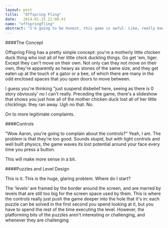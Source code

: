 ```yaml
---
layout: post
title:  "Offspring Fling"
date:   2014-01-15 21:00:41
name: "offspringfling"
abstract: "I'm going to be honest, this game is awful. Like, really bad. There are multiple points of contention here, let's do a nice little breakdown."
---
```


####The Concept

Offspring Fling has a pretty simple concept: you're a motherly little chicken duck thing who lost all of her little chick duckling things. Go get 'em, tiger. Except they can't move on their own. Not only can they not move on their own, they're apparently as heavy as stones of the same size, and they get eaten up at the touch of a gator or a bee, of which there are many in the odd enclosed spaces that you open doors to move between.

I guess you're thinking "just suspend disbelief here, seeing as there is 0 story obviously' no I can't really. Preceding the game, there's a slideshow that shows you just how all of the mother chicken duck lost all of her little chicklings: they ran away. Ugh no that. No.

On to more legitimate complaints.

####Controls

"Wow Aaron, you're going to complain about the controls?" Yeah, I am. The problem is that they're too good. Sounds stupid, but with tight controls and well built physics, the game waves its lost potential around your face every time you press a button.

This will make more sense in a bit.

####Puzzles and Level Design

This is it. This is the huge, glaring problem. Where do I start?

The 'levels' are framed by the border around the screen, and are marred by levels that are still too big for the screen space used by them. This is where the controls really just push the game deeper into the hole that it's in: each puzzle can be solved in the first second you spend looking at it, but you have to spend the rest of the time executing the level. However, the platforming bits of the puzzles aren't interesting or challenging, and whenever they are challenging 

